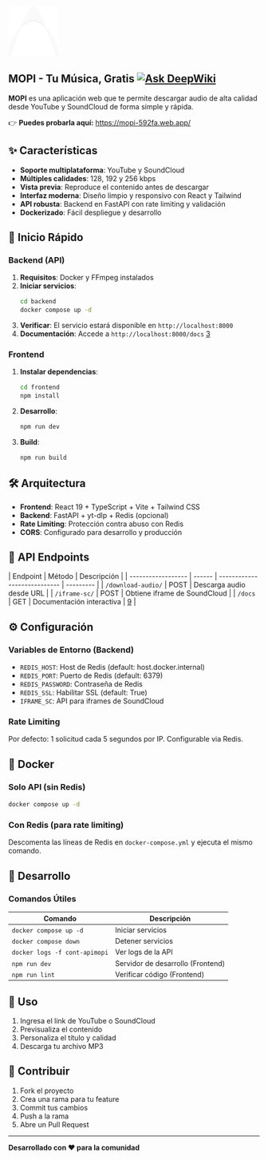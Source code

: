 <img src="https://raw.githubusercontent.com/franklinnot/MopiSound/refs/heads/main/frontend/public/icon.svg" width="100" height="100" />

## MOPI - Tu Música, Gratis [![Ask DeepWiki](https://deepwiki.com/badge.svg)](https://deepwiki.com/franklinnot/Mopi-Sound)

**MOPI** es una aplicación web que te permite descargar audio de alta calidad desde YouTube y SoundCloud de forma simple y rápida.

👉 **Puedes probarla aquí:** https://mopi-592fa.web.app/

## ✨ Características

- **Soporte multiplataforma**: YouTube y SoundCloud
- **Múltiples calidades**: 128, 192 y 256 kbps
- **Vista previa**: Reproduce el contenido antes de descargar
- **Interfaz moderna**: Diseño limpio y responsivo con React y Tailwind
- **API robusta**: Backend en FastAPI con rate limiting y validación
- **Dockerizado**: Fácil despliegue y desarrollo

## 🚀 Inicio Rápido

### Backend (API)

1. **Requisitos**: Docker y FFmpeg instalados
2. **Iniciar servicios**:
   ```bash
   cd backend
   docker compose up -d
   ```
3. **Verificar**: El servicio estará disponible en `http://localhost:8000`
4. **Documentación**: Accede a `http://localhost:8000/docs` [3](#0-2)

### Frontend

1. **Instalar dependencias**:
   ```bash
   cd frontend
   npm install
   ```
2. **Desarrollo**:
   ```bash
   npm run dev
   ```
3. **Build**:
   ```bash
   npm run build
   ```

## 🛠 Arquitectura

- **Frontend**: React 19 + TypeScript + Vite + Tailwind CSS
- **Backend**: FastAPI + yt-dlp + Redis (opcional)
- **Rate Limiting**: Protección contra abuso con Redis
- **CORS**: Configurado para desarrollo y producción

## 📝 API Endpoints

| Endpoint           | Método | Descripción                  |
| ------------------ | ------ | ---------------------------- | --------- |
| `/download-audio/` | POST   | Descarga audio desde URL     |
| `/iframe-sc/`      | POST   | Obtiene iframe de SoundCloud |
| `/docs`            | GET    | Documentación interactiva    | [9](#0-8) |

## ⚙️ Configuración

### Variables de Entorno (Backend)

- `REDIS_HOST`: Host de Redis (default: host.docker.internal)
- `REDIS_PORT`: Puerto de Redis (default: 6379)
- `REDIS_PASSWORD`: Contraseña de Redis
- `REDIS_SSL`: Habilitar SSL (default: True)
- `IFRAME_SC`: API para iframes de SoundCloud

### Rate Limiting

Por defecto: 1 solicitud cada 5 segundos por IP. Configurable via Redis.

## 🐳 Docker

### Solo API (sin Redis)

```bash
docker compose up -d
```

### Con Redis (para rate limiting)

Descomenta las líneas de Redis en `docker-compose.yml` y ejecuta el mismo comando.

## 🔧 Desarrollo

### Comandos Útiles

| Comando                       | Descripción                       |
| ----------------------------- | --------------------------------- |
| `docker compose up -d`        | Iniciar servicios                 |
| `docker compose down`         | Detener servicios                 |
| `docker logs -f cont-apimopi` | Ver logs de la API                |
| `npm run dev`                 | Servidor de desarrollo (Frontend) |
| `npm run lint`                | Verificar código (Frontend)       |

## 📱 Uso

1. Ingresa el link de YouTube o SoundCloud
2. Previsualiza el contenido
3. Personaliza el título y calidad
4. Descarga tu archivo MP3

## 🤝 Contribuir

1. Fork el proyecto
2. Crea una rama para tu feature
3. Commit tus cambios
4. Push a la rama
5. Abre un Pull Request

---

**Desarrollado con ❤️ para la comunidad**

